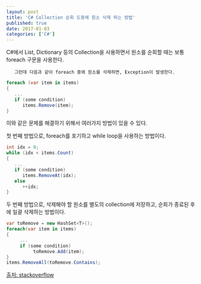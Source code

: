 ```yaml
---
layout: post
title: 'C# Collection 순회 도중에 원소 삭제 하는 방법'
published: true
date: 2017-01-03
categories: ['C#']
---
```


C#에서 List, Dictionary 등의 Collection을 사용하면서 원소를 순회할 때는 보통 foreach 구문을 사용한다.

       그런데 다음과 같이 foreach 중에 원소를 삭제하면, Exception이 발생한다.

```csharp
foreach (var item in items)
{
   ...
   if (some condition)
      items.Remove(item);
}
```

이와 같은 문제를 해결하기 위해서 여러가지 방법이 있을 수 있다.

첫 번째 방법으로, foreach를 포기하고 while loop을 사용하는 방법이다.

```csharp
int idx = 0;
while (idx < items.Count)
{
   ...
   if (some condition)
      items.RemoveAt(idx);
   else
      ++idx;
}
```

두 번째 방법으로, 삭제해야 할 원소를 별도의 collection에 저장하고, 순회가 종료된 후에 일괄 삭제하는 방법이다.

```csharp
var toRemove = new HashSet<T>();
foreach(var item in items)
{
     ...
     if (some condition)
          toRemove.Add(item);
}
items.RemoveAll(toRemove.Contains);
```

[출처: stackoverflow](http://stackoverflow.com/questions/1582285/how-to-remove-elements-from-a-generic-list-while-iterating-over-it)
